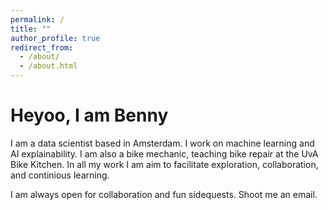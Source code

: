 ```yaml
---
permalink: /
title: ""
author_profile: true
redirect_from: 
  - /about/
  - /about.html
---
```


Heyoo, I am Benny
======
I am a data scientist based in Amsterdam. I work on machine learning and AI explainability. I am also a bike mechanic, teaching bike repair at the UvA Bike Kitchen. In all my work I am aim to facilitate exploration, collaboration, and continious learning. 

I am always open for collaboration and fun sidequests. Shoot me an email. 

